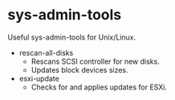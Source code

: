 # sys-admin-tools

Useful sys-admin-tools for Unix/Linux.

* rescan-all-disks
    * Rescans SCSI controller for new disks.
    * Updates block devices sizes.
* esxi-update
    * Checks for and applies updates for ESXi.
